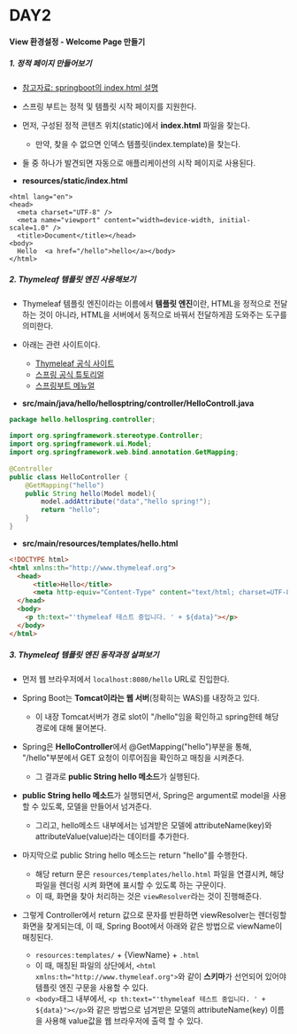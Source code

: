 # DAY2

#### View 환경설정 - Welcome Page 만들기

##### 1. 정적 페이지 만들어보기

- [참고자료: springboot의 index.html 설명](https://docs.spring.io/spring-boot/docs/current/reference/html/web.html#web)

- 스프링 부트는 정적 및 템플릿 시작 페이지를 지원한다.

- 먼저, 구성된 정적 콘텐츠 위치(static)에서 **index.html** 파일을 찾는다.
  - 만약, 찾을 수 없으면 인덱스 템플릿(index.template)을 찾는다.

- 둘 중 하나가 발견되면 자동으로 애플리케이션의 시작 페이지로 사용된다.

- **resources/static/index.html**
```    
<html lang="en">  
<head>  
  <meta charset="UTF-8" />  
  <meta name="viewport" content="width=device-width, initial-scale=1.0" />  
  <title>Document</title></head>  
<body>  
  Hello  <a href="/hello">hello</a></body>  
</html>  
```


##### 2. Thymeleaf 템플릿 엔진 사용해보기

- Thymeleaf 템플릿 엔진이라는 이름에서 **템플릿 엔진**이란, HTML을 정적으로 전달하는 것이 아니라, HTML을 서버에서 동적으로 바꿔서 전달하게끔 도와주는 도구를 의미한다.

- 아래는 관련 사이트이다.
  - [Thymeleaf 공식 사이트](https://www.thymeleaf.org/)
  - [스프링 공식 튜토리얼](https://spring.io/guides/gs/serving-web-content/)
  - [스프링부트 메뉴얼](https://docs.spring.io/spring-boot/docs/2.3.1.RELEASE/reference/html/spring-boot-features.html#boot-features-spring-mvc-template-engines )

- **src/main/java/hello/hellosptring/controller/HelloControll.java**
```java
package hello.hellospring.controller;  
  
import org.springframework.stereotype.Controller;  
import org.springframework.ui.Model;  
import org.springframework.web.bind.annotation.GetMapping;  
   
@Controller  
public class HelloController {  
    @GetMapping("hello")    
    public String hello(Model model){
        model.addAttribute("data","hello spring!");
        return "hello";  
    }
}  
```  

- **src/main/resources/templates/hello.html**
```html
<!DOCTYPE html>   
<html xmlns:th="http://www.thymeleaf.org">  
  <head>
      <title>Hello</title>
	  <meta http-equiv="Content-Type" content="text/html; charset=UTF-8" />
  </head>  
  <body>  
    <p th:text="'thymeleaf 테스트 중입니다. ' + ${data}"></p>  
  </body>
</html>  
```  


##### 3. Thymeleaf 템플릿 엔진 동작과정 살펴보기

- 먼저 웹 브라우저에서 `localhost:8080/hello` URL로 진입한다.

- Spring Boot는 **Tomcat이라는 웹 서버**(정확히는 WAS)를 내장하고 있다.
  - 이 내장 Tomcat서버가 경로 slot이 "/hello"임을 확인하고 spring한테 해당 경로에 대해 물어본다.

- Spring은 **HelloController**에서 @GetMapping("hello")부분을 통해, "/hello"부분에서 GET 요청이 이루어짐을 확인하고 매칭을 시켜준다.
  - 그 결과로 **public String hello 메소드**가 실행된다.

- **public String hello 메소드**가 실행되면서, Spring은 argument로 model을 사용할 수 있도록, 모델을 만들어서 넘겨준다.
  - 그리고, hello메소드 내부에서는 넘겨받은 모델에 attributeName(key)와 attributeValue(value)라는 데이터를 추가한다.

- 마지막으로 public String hello 메소드는 return "hello"를 수행한다.
  - 해당 return 문은 `resources/templates/hello.html` 파일을 연결시켜, 해당 파일을 렌더링 시켜 화면에 표시할 수 있도록 하는 구문이다.
  - 이 때, 화면을 찾아 처리하는 것은 `viewResolver`라는 것이 진행해준다.

- 그렇게 Controller에서 return 값으로 문자를 반환하면 viewResolver는 렌더링할 화면을 찾게되는데, 이 때, Spring Boot에서 아래와 같은 방법으로 viewName이 매칭된다.
  - `resources:templates/` + {ViewName} + `.html`
  - 이 때, 매칭된 파일의 상단에서, `<html xmlns:th="http://www.thymeleaf.org">`와 같이 **스키마**가 선언되어 있어야 템플릿 엔진 구문을 사용할 수 있다.
  - `<body>`태그 내부에서, `<p th:text="'thymeleaf 테스트 중입니다. ' + ${data}"></p>`와 같은 방법으로 넘겨받은 모델의 attributeName(key) 이름을 사용해 value값을 웹 브라우저에 출력 할 수 있다.